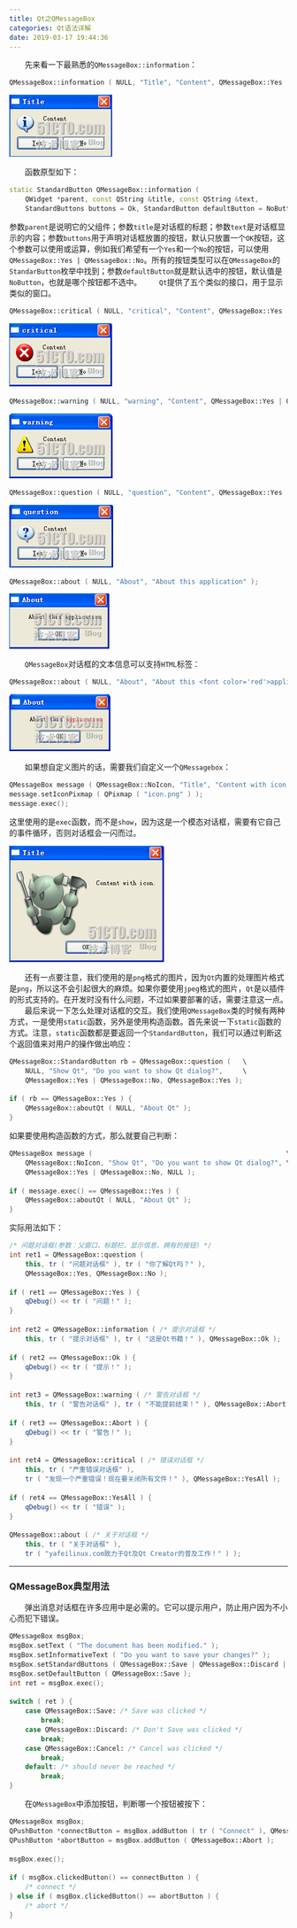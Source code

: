 ```yaml
---
title: Qt之QMessageBox
categories: Qt语法详解
date: 2019-03-17 19:44:36
---
```

&emsp;&emsp;先来看一下最熟悉的`QMessageBox::information`：<!--more-->

``` cpp
QMessageBox::information ( NULL, "Title", "Content", QMessageBox::Yes | QMessageBox::No, QMessageBox::Yes );
```

<img src="./Qt之QMessageBox/1.png">

&emsp;&emsp;函数原型如下：

``` cpp
static StandardButton QMessageBox::information (
    QWidget *parent, const QString &title, const QString &text,
    StandardButtons buttons = Ok, StandardButton defaultButton = NoButton );
```

参数`parent`是说明它的父组件；参数`title`是对话框的标题；参数`text`是对话框显示的内容；参数`buttons`用于声明对话框放置的按钮，默认只放置一个`OK`按钮，这个参数可以使用或运算，例如我们希望有一个`Yes`和一个`No`的按钮，可以使用`QMessageBox::Yes | QMessageBox::No`。所有的按钮类型可以在`QMessageBox`的`StandarButton`枚举中找到；参数`defaultButton`就是默认选中的按钮，默认值是`NoButton`，也就是哪个按钮都不选中。
&emsp;&emsp;`Qt`提供了五个类似的接口，用于显示类似的窗口。

``` cpp
QMessageBox::critical ( NULL, "critical", "Content", QMessageBox::Yes | QMessageBox::No, QMessageBox::Yes );
```

<img src="./Qt之QMessageBox/2.png">

``` cpp
QMessageBox::warning ( NULL, "warning", "Content", QMessageBox::Yes | QMessageBox::No, QMessageBox::Yes );
```

<img src="./Qt之QMessageBox/3.png">

``` cpp
QMessageBox::question ( NULL, "question", "Content", QMessageBox::Yes | QMessageBox::No, QMessageBox::Yes );
```

<img src="./Qt之QMessageBox/4.png">

``` cpp
QMessageBox::about ( NULL, "About", "About this application" );
```

<img src="./Qt之QMessageBox/5.png">

&emsp;&emsp;`QMessageBox`对话框的文本信息可以支持`HTML`标签：

``` cpp
QMessageBox::about ( NULL, "About", "About this <font color='red'>application</font>" );
```

<img src="./Qt之QMessageBox/6.png">

&emsp;&emsp;如果想自定义图片的话，需要我们自定义一个`QMessagebox`：

``` cpp
QMessageBox message ( QMessageBox::NoIcon, "Title", "Content with icon." );
message.setIconPixmap ( QPixmap ( "icon.png" ) );
message.exec();
```

这里使用的是`exec`函数，而不是`show`，因为这是一个模态对话框，需要有它自己的事件循环，否则对话框会一闪而过。

<img src="./Qt之QMessageBox/7.png">

&emsp;&emsp;还有一点要注意，我们使用的是`png`格式的图片，因为`Qt`内置的处理图片格式是`png`，所以这不会引起很大的麻烦。如果你要使用`jpeg`格式的图片，`Qt`是以插件的形式支持的。在开发时没有什么问题，不过如果要部署的话，需要注意这一点。
&emsp;&emsp;最后来说一下怎么处理对话框的交互。我们使用`QMessageBox`类的时候有两种方式，一是使用`static`函数，另外是使用构造函数。首先来说一下`static`函数的方式。注意，`static`函数都是要返回一个`StandardButton`，我们可以通过判断这个返回值来对用户的操作做出响应：

``` cpp
QMessageBox::StandardButton rb = QMessageBox::question (   \
    NULL, "Show Qt", "Do you want to show Qt dialog?",     \
    QMessageBox::Yes | QMessageBox::No, QMessageBox::Yes );

if ( rb == QMessageBox::Yes ) {
    QMessageBox::aboutQt ( NULL, "About Qt" );
}
```

如果要使用构造函数的方式，那么就要自己判断：

``` cpp
QMessageBox message (                                                 \
    QMessageBox::NoIcon, "Show Qt", "Do you want to show Qt dialog?", \
    QMessageBox::Yes | QMessageBox::No, NULL );

if ( message.exec() == QMessageBox::Yes ) {
    QMessageBox::aboutQt ( NULL, "About Qt" );
}
```

实际用法如下：

``` cpp
/* 问题对话框(参数：父窗口、标题栏、显示信息、拥有的按钮) */
int ret1 = QMessageBox::question (
    this, tr ( "问题对话框" ), tr ( "你了解Qt吗？" ),
    QMessageBox::Yes, QMessageBox::No );

if ( ret1 == QMessageBox::Yes ) {
    qDebug() << tr ( "问题！" );
}

int ret2 = QMessageBox::information ( /* 提示对话框 */
    this, tr ( "提示对话框" ), tr ( "这是Qt书籍！" ), QMessageBox::Ok );

if ( ret2 == QMessageBox::Ok ) {
    qDebug() << tr ( "提示！" );
}

int ret3 = QMessageBox::warning ( /* 警告对话框 */
    this, tr ( "警告对话框" ), tr ( "不能提前结束！" ), QMessageBox::Abort );

if ( ret3 == QMessageBox::Abort ) {
    qDebug() << tr ( "警告！" );
}

int ret4 = QMessageBox::critical ( /* 错误对话框 */
    this, tr ( "严重错误对话框" ),
    tr ( "发现一个严重错误！现在要关闭所有文件！" ), QMessageBox::YesAll );

if ( ret4 == QMessageBox::YesAll ) {
    qDebug() << tr ( "错误" );
}

QMessageBox::about ( /* 关于对话框 */
    this, tr ( "关于对话框" ),
    tr ( "yafeilinux.com致力于Qt及Qt Creator的普及工作！" ) );
```


---

### QMessageBox典型用法

&emsp;&emsp;弹出消息对话框在许多应用中是必需的。它可以提示用户，防止用户因为不小心而犯下错误。

``` cpp
QMessageBox msgBox;
msgBox.setText ( "The document has been modified." );
msgBox.setInformativeText ( "Do you want to save your changes?" );
msgBox.setStandardButtons ( QMessageBox::Save | QMessageBox::Discard | QMessageBox::Cancel );
msgBox.setDefaultButton ( QMessageBox::Save );
int ret = msgBox.exec();

switch ( ret ) {
    case QMessageBox::Save: /* Save was clicked */
        break;
    case QMessageBox::Discard: /* Don't Save was clicked */
        break;
    case QMessageBox::Cancel: /* Cancel was clicked */
        break;
    default: /* should never be reached */
        break;
}
```

&emsp;&emsp;在`QMessageBox`中添加按钮，判断哪一个按钮被按下：

``` cpp
QMessageBox msgBox;
QPushButton *connectButton = msgBox.addButton ( tr ( "Connect" ), QMessageBox::ActionRole );
QPushButton *abortButton = msgBox.addButton ( QMessageBox::Abort );

msgBox.exec();

if ( msgBox.clickedButton() == connectButton ) {
    /* connect */
} else if ( msgBox.clickedButton() == abortButton ) {
    /* abort */
}
```